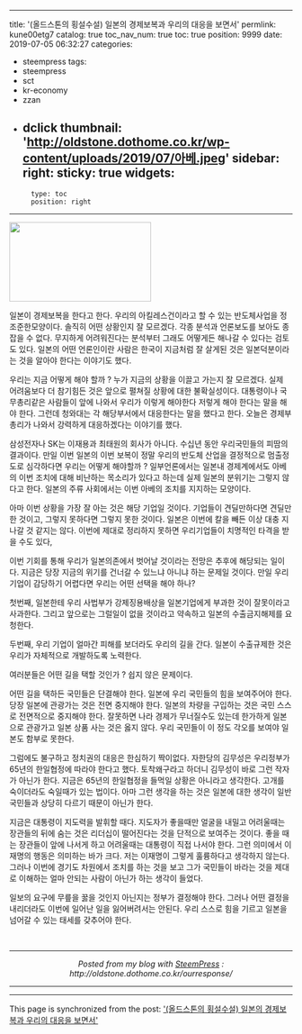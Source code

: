 
---
title: '(올드스톤의 횡설수설) 일본의 경제보복과 우리의 대응을 보면서'
permlink: kune00etg7
catalog: true
toc_nav_num: true
toc: true
position: 9999
date: 2019-07-05 06:32:27
categories:
- steempress
tags:
- steempress
- sct
- kr-economy
- zzan
- dclick
thumbnail: 'http://oldstone.dothome.co.kr/wp-content/uploads/2019/07/아베.jpeg'
sidebar:
    right:
        sticky: true
widgets:
    -
        type: toc
        position: right
---


<img src="http://oldstone.dothome.co.kr/wp-content/uploads/2019/07/아베.jpeg" alt="" class="wp-image-79" width="252" height="141"/>
<p>일본이 경제보복을 한다고 한다. 우리의 아킬레스건이라고 할 수 있는 반도체사업을 정조준한모양이다. 솔직히 어떤 상황인지 잘 모르겠다. 각종 분석과 언론보도를 보아도 종잡을 수 없다. 무지하게 어려워진다는 분석부터 그래도 어떻게든 해나갈 수 있다는 검토도 있다. 일본의 어떤 언론인이란 사람은 한국이 지금처럼 잘 살게된 것은 일본덕분이라는 것을 알아야 한다는 이야기도 했다.&nbsp;</p>
<p>우리는 지금 어떻게 해야 할까 ? 누가 지금의 상황을 이끌고 가는지 잘 모르겠다. 실제 어려움보다 더 참기힘든 것은 앞으로 펼쳐질 상황에 대한 불확실성이다. 대통령이나 국무총리같은 사람들이 앞에 나와서 우리가 이렇게 해야한다 저렇게 해야 한다는 말을 해야 한다. 그런데 청와대는 각 해당부서에서 대응한다는 말을 했다고 한다. 오늘은 경제부총리가 나와서 강력하게 대응하겠다는 이야기를 했다.&nbsp;</p>
<p>삼성전자나 SK는 이재용과 최태원의 회사가 아니다. 수십년 동안 우리국민들의 피땀의 결과이다. 만일 이번 일본의 이번 보복이 정말 우리의 반도체 산업을 결정적으로 멈출정도로 심각하다면 우리는 어떻게 해야할까 ? 일부언론에서는 일본내 경제계에서도 아베의 이번 조치에 대해 비난하는 목소리가 있다고 하는데 실제 일본의 분위기는 그렇지 않다고 한다. 일본의 주류 사회에서는 이번 아베의 조치를 지지하는 모양이다.&nbsp;</p>
<p>아마 이번 상황을 가장 잘 아는 것은 해당 기업일 것이다. 기업들이 견딜만하다면 견딜만 한 것이고, 그렇지 못하다면 그렇지 못한 것이다. 일본은 이번에 칼을 빼든 이상 대충 지나갈 것 같지는 않다. 이번에 제대로 정리하지 못하면 우리기업들이 치명적인 타격을 받을 수도 있다,&nbsp;</p>
<p>이번 기회를 통해 우리가 일본의존에서 벗어날 것이라는 전망은 추후에 해당되는 일이다. 지금은 당장 지금의 위기를 건너갈 수 있느냐 아니냐 하는 문제일 것이다. 만일 우리 기업이 감당하기 어렵다면 우리는 어떤 선택을 해야 하나?</p>
<p>첫번째, 일본한테 우리 사법부가 강제징용배상을 일본기업에게 부과한 것이 잘못이라고 사과한다. 그리고 앞으로는 그럴일이 없을 것이라고 약속하고 일본의 수출금지해제를 요청한다.&nbsp;</p>
<p>두번째, 우리 기업이 얼마간 피해를 보더라도 우리의 길을 간다. 일본이 수출규제한 것은 우리가 자체적으로 개발하도록 노력한다.&nbsp;</p>
<p>여러분들은 어떤 길을 택할 것인가 ? 쉽지 않은 문제이다.&nbsp;</p>
<p>어떤 길을 택하든 국민들은 단결해야 한다. 일본에 우리 국민들의 힘을 보여주어야 한다. 당장 일본에 관광가는 것은 전면 중지해야 한다. 일본의 차량을 구입하는 것은 국민 스스로 전면적으로 중지해야 한다. 잘못하면 나라 경제가 무너질수도 있는데 한가하게 일본으로 관광가고 일본 상품 사는 것은 옳지 않다. 우리 국민들이 이 정도 각오를 보여야 일본도 함부로 못한다.&nbsp;</p>
<p>그럼에도 불구하고 정치권의 대응은 한심하기 짝이없다. 자한당의 김무성은 우리정부가 65년의 한일협정에 따라야 한다고 했다. 토착왜구라고 하더니 김무성이 바로 그런 작자가 아닌가 한다. 지금은 65년의 한일협정을 들먹일 상황은 아니라고 생각한다. 고개를 숙이더라도 숙일때가 있는 법이다. 아마 그런 생각을 하는 것은 일본에 대한 생각이 일반 국민들과 상당히 다르기 때문이 아닌가 한다.&nbsp;</p>
<p>지금은 대통령이 지도력을 발휘할 때다. 지도자가 좋을때만 얼굴을 내밀고 어려울때는 장관들의 뒤에 숨는 것은 리더십이 떨어진다는 것을 단적으로 보여주는 것이다. 좋을 때는 장관들이 앞에 나서게 하고 어려울때는 대통령이 직접 나서야 한다. 그런 의미에서 이재명의 행동은 의미하는 바가 크다. 저는 이재명이 그렇게 훌륭하다고 생각하지 않는다. 그러나 이번에 경기도 차원에서 조치를 하는 것을 보고 그가 국민들이 바라는 것을 제대로 이해하는 얼마 안되는 사람이 아닌가 하는 생각이 들었다.&nbsp;</p>
<p>일보의 요구에 무릎을 꿇을 것인지 아닌지는 정부가 결정해야 한다. 그러나 어떤 결정을 내리더라도 이번에 일어난 일을 잃어버려서는 안된다. 우리 스스로 힘을 기르고 일본을 넘어갈 수 있는 태세를 갖추어야 한다.&nbsp;</p>
 <br /><center><hr/><em>Posted from my blog with <a href='https://wordpress.org/plugins/steempress/'>SteemPress</a> : http://oldstone.dothome.co.kr/ourresponse/ </em><hr/></center> 

- - -

This page is synchronized from the post: ['(올드스톤의 횡설수설) 일본의 경제보복과 우리의 대응을 보면서'](https://steemit.com/@oldstone/kune00etg7)
